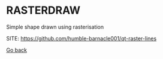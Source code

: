 # RASTERDRAW
 
 Simple shape drawn using rasterisation
 
 SITE: https://github.com/humble-barnacle001/qt-raster-lines

 [Go back](https://portable-linux-apps.github.io/apps.html)
